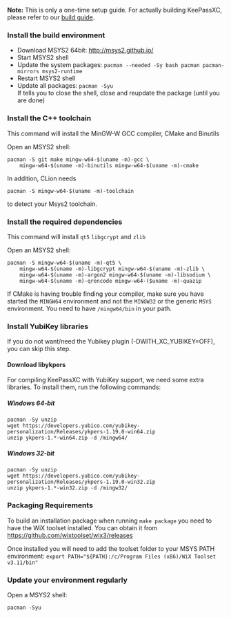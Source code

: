 **Note:** This is only a one-time setup guide. For actually building KeePassXC, please refer to our [build guide](Building-KeePassXC).

### Install the build environment

* Download MSYS2 64bit: http://msys2.github.io/
* Start MSYS2 shell
* Update the system packages: `pacman --needed -Sy bash pacman pacman-mirrors msys2-runtime`
* Restart MSYS2 shell
* Update all packages: `pacman -Syu` <br/>If tells you to close the shell, close and reupdate the package (until you are done)

### Install the C++ toolchain

This command will install the MinGW-W GCC compiler, CMake and Binutils

Open an MSYS2 shell:

```
pacman -S git make mingw-w64-$(uname -m)-gcc \
    mingw-w64-$(uname -m)-binutils mingw-w64-$(uname -m)-cmake
```

In addition, CLion needs

```
pacman -S mingw-w64-$(uname -m)-toolchain
```

to detect your Msys2 toolchain.

### Install the required dependencies

This command will install `qt5` `libgcrypt` and `zlib`

Open an MSYS2 shell:

```
pacman -S mingw-w64-$(uname -m)-qt5 \
    mingw-w64-$(uname -m)-libgcrypt mingw-w64-$(uname -m)-zlib \
    mingw-w64-$(uname -m)-argon2 mingw-w64-$(uname -m)-libsodium \
    mingw-w64-$(uname -m)-qrencode mingw-w64-($uname -m)-quazip
```

If CMake is having trouble finding your compiler, make sure you have started the `MINGW64` environment and not the `MINGW32` or the generic `MSYS` environment. You need to have `/mingw64/bin` in your path.

### Install YubiKey libraries
If you do not want/need the Yubikey plugin (-DWITH_XC_YUBIKEY=OFF), you can skip this step.

#### Download libykpers

For compiling KeePassXC with YubiKey support, we need some extra libraries. To install them, run the following commands:

##### Windows 64-bit
```
pacman -Sy unzip
wget https://developers.yubico.com/yubikey-personalization/Releases/ykpers-1.19.0-win64.zip
unzip ykpers-1.*-win64.zip -d /mingw64/
```

##### Windows 32-bit
```
pacman -Sy unzip
wget https://developers.yubico.com/yubikey-personalization/Releases/ykpers-1.19.0-win32.zip
unzip ykpers-1.*-win32.zip -d /mingw32/
```

### Packaging Requirements
To build an installation package when running ```make package``` you need to have the WiX toolset installed. You can obtain it from https://github.com/wixtoolset/wix3/releases

Once installed you will need to add the toolset folder to your MSYS PATH environment: ```export PATH="${PATH}:/c/Program Files (x86)/WiX Toolset v3.11/bin"```

### Update your environment regularly

Open a MSYS2 shell:

```
pacman -Syu
```
